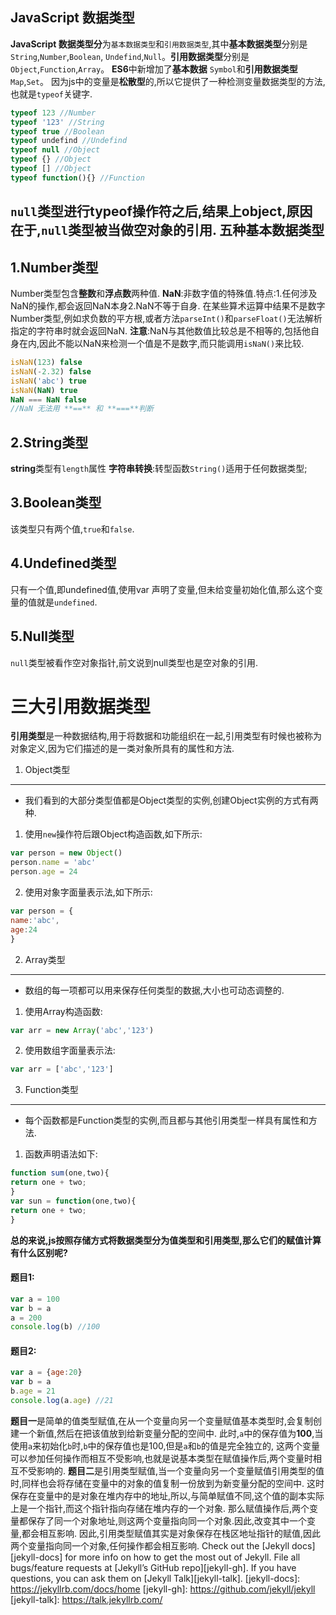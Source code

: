 ## JavaScript 数据类型
**JavaScript 数据类型分**为`基本数据类型`和`引用数据类型`,其中**基本数据类型**分别是 `String`,`Number`,`Boolean`,
`Undefind`,`Null`。**引用数据类型**分别是 `Object`,`Function`,`Array`。
**ES6**中新增加了**基本数据** `Symbol`和**引用数据类型** `Map`,`Set`。
因为js中的变量是**松散型**的,所以它提供了一种检测变量数据类型的方法,也就是`typeof`关键字.
```js
typeof 123 //Number
typeof '123' //String
typeof true //Boolean
typeof undefind //Undefind
typeof null //Object
typeof {} //Object
typeof [] //Object
typeof function(){} //Function
```
`null`类型进行typeof操作符之后,结果上object,原因在于,`null`类型被当做空对象的引用.
五种基本数据类型
--
1.Number类型
-
Number类型包含**整数**和**浮点数**两种值.
**NaN**:非数字值的特殊值.特点:1.任何涉及NaN的操作,都会返回NaN本身2.NaN不等于自身.
在某些算术运算中结果不是数字Number类型,例如求负数的平方根,或者方法`parseInt()`和`parseFloat()`无法解析指定的字符串时就会返回NaN.
**注意**:NaN与其他数值比较总是不相等的,包括他自身在内,因此不能以NaN来检测一个值是不是数字,而只能调用`isNaN()`来比较.
```js
isNaN(123) false
isNaN(-2.32) false
isNaN('abc') true
isNaN(NaN) true
NaN === NaN false
//NaN 无法用 **==** 和 **===**判断
```
2.String类型
---
**string**类型有`length`属性
**字符串转换**:转型函数`String()`适用于任何数据类型;

3.Boolean类型
---
该类型只有两个值,`true`和`false`.

4.Undefined类型
---
只有一个值,即undefined值,使用var 声明了变量,但未给变量初始化值,那么这个变量的值就是`undefined`.

5.Null类型
---
`null`类型被看作空对象指针,前文说到null类型也是空对象的引用.

三大引用数据类型
===
**引用类型**是一种数据结构,用于将数据和功能组织在一起,引用类型有时候也被称为对象定义,因为它们描述的是一类对象所具有的属性和方法.
1. Object类型
---
- 我们看到的大部分类型值都是Object类型的实例,创建Object实例的方式有两种.
1. 使用`new`操作符后跟Object构造函数,如下所示:
```js
var person = new Object()
person.name = 'abc'
person.age = 24
```
2. 使用对象字面量表示法,如下所示:
```js
var person = {
name:'abc',
age:24
}
```
2. Array类型
---
- 数组的每一项都可以用来保存任何类型的数据,大小也可动态调整的.
1. 使用Array构造函数:
```js
var arr = new Array('abc','123')
```
2. 使用数组字面量表示法:
```js
var arr = ['abc','123']
```
3. Function类型
---
- 每个函数都是Function类型的实例,而且都与其他引用类型一样具有属性和方法.
1. 函数声明语法如下:
```js
function sum(one,two){
return one + two;
}
var sun = function(one,two){
return one + two;
}
```
**总的来说,js按照存储方式将数据类型分为值类型和引用类型,那么它们的赋值计算有什么区别呢?**
#### 题目1:
```js
var a = 100
var b = a
a = 200
console.log(b) //100
```
#### 题目2:
```js
var a = {age:20}
var b = a
b.age = 21
console.log(a.age) //21
```
**题目一**是简单的值类型赋值,在从一个变量向另一个变量赋值基本类型时,会复制创建一个新值,然后在把该值放到给新变量分配的空间中.
此时,`a`中的保存值为**100**,当使用`a`来初始化`b`时,`b`中的保存值也是100,但是`a`和`b`的值是完全独立的,
这两个变量可以参加任何操作而相互不受影响,也就是说基本类型在赋值操作后,两个变量时相互不受影响的.
**题目二**是引用类型赋值,当一个变量向另一个变量赋值引用类型的值时,同样也会将存储在变量中的对象的值复制一份放到为新变量分配的空间中.
这时保存在变量中的是对象在堆内存中的地址,所以,与简单赋值不同,这个值的副本实际上是一个指针,而这个指针指向存储在堆内存的一个对象.
那么赋值操作后,两个变量都保存了同一个对象地址,则这两个变量指向同一个对象.因此,改变其中一个变量,都会相互影响.
因此,引用类型赋值其实是对象保存在栈区地址指针的赋值,因此两个变量指向同一个对象,任何操作都会相互影响.
Check out the [Jekyll docs][jekyll-docs] for more info on how to get the most out of Jekyll. File all bugs/feature requests at [Jekyll’s GitHub repo][jekyll-gh]. If you have questions, you can ask them on [Jekyll Talk][jekyll-talk].
[jekyll-docs]: https://jekyllrb.com/docs/home
[jekyll-gh]: https://github.com/jekyll/jekyll
[jekyll-talk]: https://talk.jekyllrb.com/

